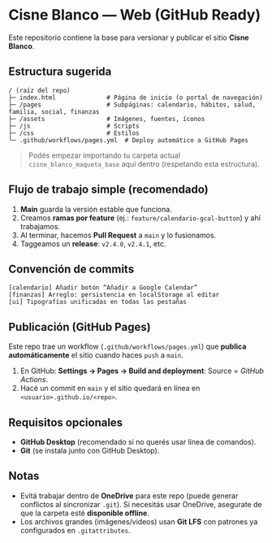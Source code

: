 # Cisne Blanco — Web (GitHub Ready)

Este repositorio contiene la base para versionar y publicar el sitio **Cisne Blanco**.

## Estructura sugerida
```
/ (raíz del repo)
├─ index.html              # Página de inicio (o portal de navegación)
├─ /pages                  # Subpáginas: calendario, hábitos, salud, familia, social, finanzas
├─ /assets                 # Imágenes, fuentes, íconos
├─ /js                     # Scripts
├─ /css                    # Estilos
└─ .github/workflows/pages.yml  # Deploy automático a GitHub Pages
```

> Podés empezar importando tu carpeta actual `cisne_blanco_maqueta_base` aquí dentro (respetando esta estructura).

## Flujo de trabajo simple (recomendado)
1. **Main** guarda la versión estable que funciona.
2. Creamos **ramas por feature** (ej.: `feature/calendario-gcal-button`) y ahí trabajamos.
3. Al terminar, hacemos **Pull Request** a `main` y lo fusionamos.
4. Taggeamos un **release**: `v2.4.0`, `v2.4.1`, etc.

## Convención de commits
```
[calendario] Añadir botón “Añadir a Google Calendar”
[finanzas] Arreglo: persistencia en localStorage al editar
[ui] Tipografías unificadas en todas las pestañas
```

## Publicación (GitHub Pages)
Este repo trae un workflow (`.github/workflows/pages.yml`) que **publica automáticamente** el sitio cuando haces `push` a `main`.
1. En GitHub: **Settings → Pages → Build and deployment**: Source = *GitHub Actions*.
2. Hacé un commit en `main` y el sitio quedará en línea en `<usuario>.github.io/<repo>`.

## Requisitos opcionales
- **GitHub Desktop** (recomendado si no querés usar línea de comandos).
- **Git** (se instala junto con GitHub Desktop).

## Notas
- Evitá trabajar dentro de **OneDrive** para este repo (puede generar conflictos al sincronizar `.git`). Si necesitás usar OneDrive, asegurate de que la carpeta esté **disponible offline**.
- Los archivos grandes (imágenes/videos) usan **Git LFS** con patrones ya configurados en `.gitattributes`.
